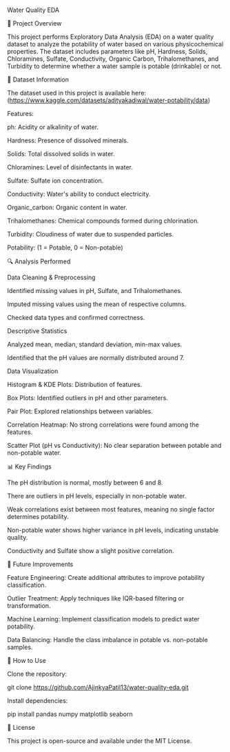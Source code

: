 Water Quality EDA

📌 Project Overview

This project performs Exploratory Data Analysis (EDA) on a water quality dataset to analyze the potability of water based on various physicochemical properties. The dataset includes parameters like pH, Hardness, Solids, Chloramines, Sulfate, Conductivity, Organic Carbon, Trihalomethanes, and Turbidity to determine whether a water sample is potable (drinkable) or not.

📂 Dataset Information

The dataset used in this project is available here:
(https://www.kaggle.com/datasets/adityakadiwal/water-potability/data)


Features:

ph: Acidity or alkalinity of water.

Hardness: Presence of dissolved minerals.

Solids: Total dissolved solids in water.

Chloramines: Level of disinfectants in water.

Sulfate: Sulfate ion concentration.

Conductivity: Water's ability to conduct electricity.

Organic_carbon: Organic content in water.

Trihalomethanes: Chemical compounds formed during chlorination.

Turbidity: Cloudiness of water due to suspended particles.

Potability: (1 = Potable, 0 = Non-potable)

🔍 Analysis Performed

Data Cleaning & Preprocessing

Identified missing values in pH, Sulfate, and Trihalomethanes.

Imputed missing values using the mean of respective columns.

Checked data types and confirmed correctness.

Descriptive Statistics

Analyzed mean, median, standard deviation, min-max values.

Identified that the pH values are normally distributed around 7.

Data Visualization

Histogram & KDE Plots: Distribution of features.

Box Plots: Identified outliers in pH and other parameters.

Pair Plot: Explored relationships between variables.

Correlation Heatmap: No strong correlations were found among the features.

Scatter Plot (pH vs Conductivity): No clear separation between potable and non-potable water.

📊 Key Findings

The pH distribution is normal, mostly between 6 and 8.

There are outliers in pH levels, especially in non-potable water.

Weak correlations exist between most features, meaning no single factor determines potability.

Non-potable water shows higher variance in pH levels, indicating unstable quality.

Conductivity and Sulfate show a slight positive correlation.

🚀 Future Improvements

Feature Engineering: Create additional attributes to improve potability classification.

Outlier Treatment: Apply techniques like IQR-based filtering or transformation.

Machine Learning: Implement classification models to predict water potability.

Data Balancing: Handle the class imbalance in potable vs. non-potable samples.

📎 How to Use

Clone the repository:

git clone https://github.com/AjinkyaPatil13/water-quality-eda.git

Install dependencies:

pip install pandas numpy matplotlib seaborn

📜 License

This project is open-source and available under the MIT License.

